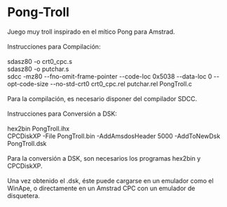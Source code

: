 # Pong-Troll
Juego muy troll inspirado en el mítico Pong para Amstrad.<br>
<br>
Instrucciones para Compilación:<br>
<br>
sdasz80 -o crt0_cpc.s<br>
sdasz80 -o putchar.s<br>
sdcc -mz80 --fno-omit-frame-pointer --code-loc 0x5038 --data-loc 0 --opt-code-size --no-std-crt0 crt0_cpc.rel putchar.rel PongTroll.c<br>
<br>
Para la compilación, es necesario disponer del compilador SDCC.<br>
<br>
Instrucciones para Conversión a DSK:<br>
<br>
hex2bin PongTroll.ihx<br>
CPCDiskXP -File PongTroll.bin -AddAmsdosHeader 5000 -AddToNewDsk PongTroll.dsk<br>
<br>
Para la conversión a DSK, son necesarios los programas hex2bin y CPCDiskXP.<br>
<br>
Una vez obtenido el .dsk, éste puede cargarse en un emulador como el WinApe, o directamente en un Amstrad CPC con un emulador de disquetera.
